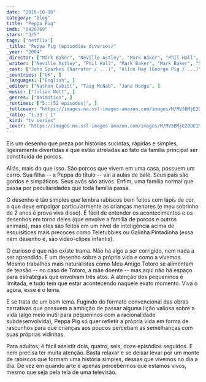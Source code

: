 ```yaml
---
date: "2016-10-16"
category: "blog"
title: "Peppa Pig"
imdb: "0426769"
stars: "3/5"
tags: ['netflix']
_title: "Peppa Pig (episódios diversos)"
_year: "2004"
_director: ["Mark Baker", "Neville Astley", "Mark Baker", "Phil Hall", "Joris van Hulzen", ]
_writer: ["Neville Astley", "Phil Hall", "Mark Baker", "Mark Baker", "Sam Morrison", "Sarah Ann Kennedy", "Alison Snowden", ]
_cast: ["John Sparkes (Narrator / ...)", "Alice May (George Pig / ...)", "Morwenna Banks (Mummy Pig / ...)", "Richard Ridings (Daddy Pig)", "Oliver May (George Pig / ...)", "Lily Snowden-Fine (Peppa Pig)", "Meg Hall (Suzy Sheep)", ]
_countries: ["UK", ]
_languages: ["English", ]
_editor: ["Nathan Cubitt", "Taig McNab", "Jane Hodge", ]
_music: ["Julian Nott", ]
_genres: ["Animation", ]
_runtimes: ["5::(52 episodes)", ]
_fullcover: "https://images-na.ssl-images-amazon.com/images/M/MV5BMjE2ODE1MjUxNV5BMl5BanBnXkFtZTcwNzI1OTIxMw@@.jpg"
_ratio: "1.33 : 1"
_kind: "tv series"
_cover: "https://images-na.ssl-images-amazon.com/images/M/MV5BMjE2ODE1MjUxNV5BMl5BanBnXkFtZTcwNzI1OTIxMw@@._V1._SX99_SY140_.jpg"
---
```

Eis um desenho que preza por histórias sucintas, rápidas e simples, ligeiramente divertidas e que estão atreladas ao fato da família principal ser constituída de porcos.

Aliás, mais do que isso. São porcos que vivem em uma casa, possuem um carro. Sua filha -- a Peppa do título -- vai a aulas de balé. Seus pais são gordos e simpáticos. Seus avós são ativos. Enfim, uma família normal que passa por peculiaridades que toda família passa.

O desenho é tão simples que lembra rabiscos bem feitos com lápis de cor, o que deve empolgar particularmente as crianças menores (e meu sobrinho de 2 anos é prova viva disso). É fácil de entender os acontecimentos e os desenhos em torno deles (que envolve a família de porcos e outros animais), mas eles são feitos em um nível de inteligência acima de esquisitices mais precoces como Teletubbies ou Galinha Pintadinha (essa nem desenho é, são video-clipes infantis).

O curioso é que não existe trama. Não há algo a ser corrigido, nem nada a ser aprendido. É um desenho sobre a  própria vida e como a vivemos. Mesmo trabalhos mais naturalistas como Meu Amigo Totoro se alimentam de tensão -- no caso de Totoro, a mãe doente -- mas aqui não há espaço para estratégias que envolvam três atos. A atenção dos pequeninos é limitada, e tudo tem que estar acontecendo naquele exato momento. Viva o agora, esse é o lema.

E se trata de um bom lema. Fugindo do formato convencional das obras narrativas que possuem a ambição de passar alguma lição valiosa sobre a vida (algo meio inútil para pequeninos com a racionalidade subdesenvolvida), Peppa Pig só quer refletir a própria vida em forma de rascunhos para que crianças aos poucos percebam as semelhanças com suas próprias vidinhas.

Para adultos, é fácil assistir dois, quatro, seis, doze episódios seguidos. E nem precisa ter muita atenção. Basta relaxar e se deixar levar por um monte de rabiscos que formam uma história simples, dessas que vivemos no dia a dia. De vez em quando arte é apenas percebermos que estamos vivos, mesmo que seja pela tela de uma televisão.
